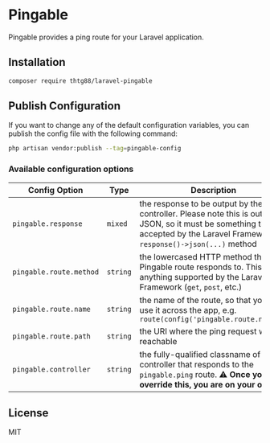 # Pingable

Pingable provides a ping route for your Laravel application.

## Installation

```bash
composer require thtg88/laravel-pingable
```

## Publish Configuration

If you want to change any of the default configuration variables, you can publish the config file with the following command:

```bash
php artisan vendor:publish --tag=pingable-config
```

### Available configuration options

| Config Option | Type | Description | Default |
|---------------|------|-------------|---------|
| `pingable.response` | `mixed` | the response to be output by the controller. Please note this is output as JSON, so it must be something that is accepted by the Laravel Framework's `response()->json(...)` method | `['success' => true]` |
| `pingable.route.method` | `string` | the lowercased HTTP method the Pingable route responds to. This is anything supported by the Laravel Framework (`get`, `post`, etc.) | `get` |
| `pingable.route.name` | `string` | the name of the route, so that you can use it across the app, e.g. `route(config('pingable.route.name'))` | `pingable.ping` |
| `pingable.route.path` | `string` | the URI where the ping request will be reachable | `api/ping` |
| `pingable.controller` | `string` | the fully-qualified classname of the controller that responds to the `pingable.ping` route. ⚠️ **Once you override this, you are on your own!** ⚠️ | `Thtg88\Pingable\Http\Controllers\PingController` |

## License

MIT
